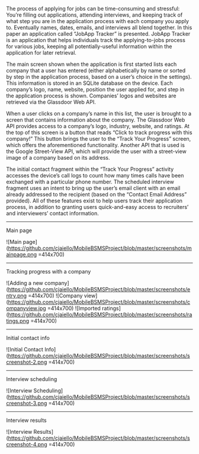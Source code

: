 The process of applying for jobs can be time-consuming and stressful: You’re filling out applications, attending interviews, and keeping track of what step you are in the application process with each company you apply to. Eventually names, dates, emails, and interviews all blend together. In this paper an application called “JobApp Tracker” is presented. JobApp Tracker is an application that helps individuals track the applying-to-jobs process for various jobs, keeping all potentially-useful information within the application for later retrieval.

The main screen shown when the application is first started lists each company that a user has entered (either alphabetically by name or sorted by step in the application process, based on a user’s choice in the settings). This information is stored in an SQLite database on the device. Each company’s logo, name, website, position the user applied for, and step in the application process is shown. Companies’ logos and websites are retrieved via the Glassdoor Web API.

When a user clicks on a company’s name in this list, the user is brought to a screen that contains information about the company. The Glassdoor Web API provides access to a company’s logo, industry, website, and ratings. At the top of this screen is a button that reads “Click to track progress with this company!” This button brings the user to the “Track Your Progress” screen, which offers the aforementioned functionality. Another API that is used is the Google Street-View API, which will provide the user with a street-view image of a company based on its address.

The initial contact fragment within the “Track Your Progress” activity accesses the device’s call logs to count how many times calls have been exchanged with a particular phone number. The scheduled interview fragment uses an intent to bring up the user’s email client with an email already addressed to the recipient (based on the “Contact Email Address” provided). All of these features exist to help users track their application process, in addition to granting users quick-and-easy access to recruiters’ and interviewers’ contact information.


--------------------------------------------------



Main page

![Main page](https://github.com/cjaiello/MobileBSMSProject/blob/master/screenshots/mainpage.png =414x700)



--------------------------------------------------

Tracking progress with a company

![Adding a new company](https://github.com/cjaiello/MobileBSMSProject/blob/master/screenshots/entry.png =414x700)
![Company view](https://github.com/cjaiello/MobileBSMSProject/blob/master/screenshots/companyview.jpg =414x700)
![Imported ratings](https://github.com/cjaiello/MobileBSMSProject/blob/master/screenshots/ratings.png =414x700)


--------------------------------------------------

Initial contact info

![Initial Contact Info](https://github.com/cjaiello/MobileBSMSProject/blob/master/screenshots/screenshot-2.png =414x700)


--------------------------------------------------

Interview scheduling

![Interview Scheduling](https://github.com/cjaiello/MobileBSMSProject/blob/master/screenshots/screenshot-3.png =414x700)


--------------------------------------------------

Interview results

![Interview Results](https://github.com/cjaiello/MobileBSMSProject/blob/master/screenshots/screenshot-4.png =414x700)


